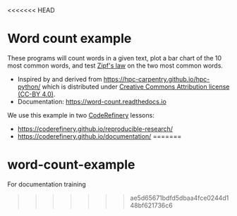 <<<<<<< HEAD


# Word count example

These programs will count words in a given text, plot a bar chart of the 10
most common words, and test [Zipf's
law](https://en.wikipedia.org/wiki/Zipf%27s_law) on the two most common words.

- Inspired by and derived from https://hpc-carpentry.github.io/hpc-python/
  which is distributed under
  [Creative Commons Attribution license (CC-BY 4.0)](https://creativecommons.org/licenses/by/4.0/).
- Documentation: https://word-count.readthedocs.io

We use this example in two [CodeRefinery](https://coderefinery.org/) lessons:
- https://coderefinery.github.io/reproducible-research/
- https://coderefinery.github.io/documentation/
=======
# word-count-example
For documentation training
>>>>>>> ae5d65671bdfd5dbaa4fce0244d148bf621736c6
